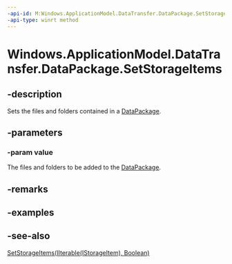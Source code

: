 ----api-id: M:Windows.ApplicationModel.DataTransfer.DataPackage.SetStorageItems(Windows.Foundation.Collections.IIterable{Windows.Storage.IStorageItem})
-api-type: winrt method
---<!-- Method syntaxpublic void SetStorageItems(Windows.Foundation.Collections.IIterable<Windows.Storage.IStorageItem> value)--># Windows.ApplicationModel.DataTransfer.DataPackage.SetStorageItems## -descriptionSets the files and folders contained in a [DataPackage](datapackage.md).## -parameters### -param valueThe files and folders to be added to the [DataPackage](datapackage.md).## -remarks## -examples## -see-also[SetStorageItems(IIterable(IStorageItem), Boolean)](datapackage_setstorageitems_1050978414.md)